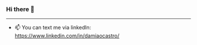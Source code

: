 ### Hi there 👋
-----
<!--
<a href="https://www.linkedin.com/in/damiaocastro/">
  <img align="left" alt="LinkedIn" width="22px" src="https://cdn.jsdelivr.net/npm/simple-icons@v3/icons/linkedin.svg" />
</a>


**DamiaoCastro/DamiaoCastro** is a ✨ _special_ ✨ repository because its `README.md` (this file) appears on your GitHub profile.

Here are some ideas to get you started:
- 🔭 I’m currently working on ...
- 🌱 I’m currently learning ...
- 👯 I’m looking to collaborate on ...
- 🤔 I’m looking for help with ...
- 💬 Ask me about ...
- 📫 How to reach me: ...
- 😄 Pronouns: ...
- ⚡ Fun fact: ...
-->

- 📫 You can text me via linkedIn: https://www.linkedin.com/in/damiaocastro/
